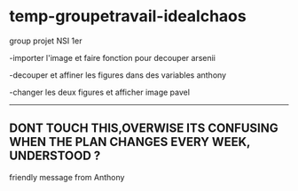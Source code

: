 # temp-groupetravail-idealchaos
group projet NSI 1er


-importer l'image et faire fonction pour decouper
arsenii

-decouper et affiner les figures dans des variables
anthony

-changer les deux figures et afficher image
pavel


----------------------------------------------------------------------------------------------------------
DONT TOUCH THIS,OVERWISE ITS CONFUSING WHEN THE PLAN CHANGES EVERY WEEK, UNDERSTOOD ? 
----------------------------------------------------------------------------------------------------------
friendly message from Anthony
